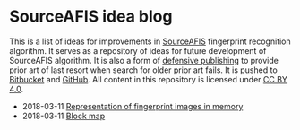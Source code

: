# SourceAFIS idea blog #

This is a list of ideas for improvements in [SourceAFIS](https://sourceafis.machinezoo.com/) fingerprint recognition algorithm.
It serves as a repository of ideas for future development of SourceAFIS algorithm.
It is also a form of [defensive publishing](https://en.wikipedia.org/wiki/Defensive_publication)
to provide prior art of last resort when search for older prior art fails.
It is pushed to [Bitbucket](https://bitbucket.org/robertvazan/sourceafis-ideas/src)
and [GitHub](https://github.com/robertvazan/sourceafis-ideas).
All content in this repository is licensed under [CC BY 4.0](https://creativecommons.org/licenses/by/4.0/).

- 2018-03-11 [Representation of fingerprint images in memory](posts/2018-03-11-representation-of-fingerprint-images-in-memory.md)
- 2018-03-11 [Block map](posts/2018-03-11-block-map.md)

